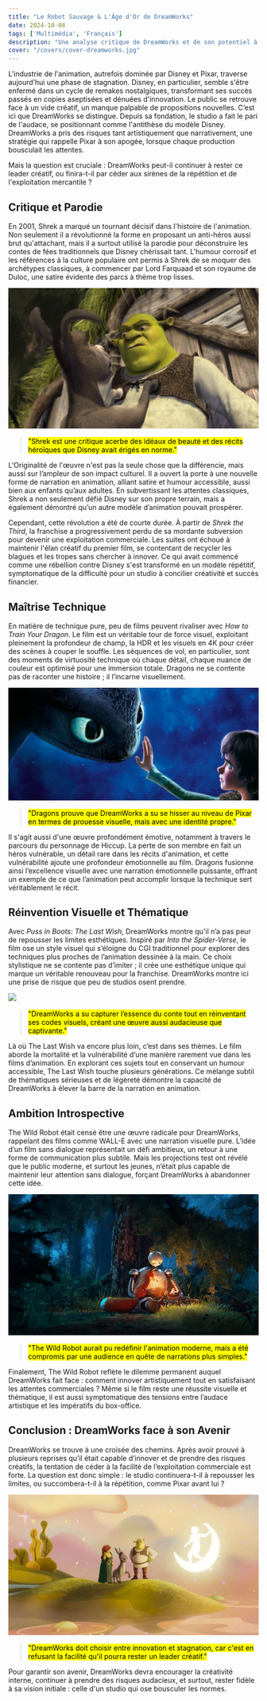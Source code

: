 ```yaml
---
title: "Le Robot Sauvage & L'Âge d'Or de DreamWorks"  
date: 2024-10-08  
tags: ['Multimédia', 'Français']  
description: "Une analyse critique de DreamWorks et de son potentiel à rester un leader créatif dans l'animation."  
cover: "/covers/cover-dreamworks.jpg"  
---
```


L'industrie de l'animation, autrefois dominée par Disney et Pixar, traverse aujourd’hui une phase de stagnation. Disney, en particulier, semble s'être enfermé dans un cycle de remakes nostalgiques, transformant ses succès passés en copies aseptisées et dénuées d'innovation. Le public se retrouve face à un vide créatif, un manque palpable de propositions nouvelles. C’est ici que DreamWorks se distingue. Depuis sa fondation, le studio a fait le pari de l'audace, se positionnant comme l'antithèse du modèle Disney. DreamWorks a pris des risques tant artistiquement que narrativement, une stratégie qui rappelle Pixar à son apogée, lorsque chaque production bousculait les attentes.

Mais la question est cruciale : DreamWorks peut-il continuer à rester ce leader créatif, ou finira-t-il par céder aux sirènes de la répétition et de l'exploitation mercantile ?


## Critique et Parodie

En 2001, Shrek a marqué un tournant décisif dans l'histoire de l'animation. Non seulement il a révolutionné la forme en proposant un anti-héros aussi brut qu'attachant, mais il a surtout utilisé la parodie pour déconstruire les contes de fées traditionnels que Disney chérissait tant. L'humour corrosif et les références à la culture populaire ont permis à Shrek de se moquer des archétypes classiques, à commencer par Lord Farquaad et son royaume de Duloc, une satire évidente des parcs à thème trop lisses.

![](image-109.png)

> <mark>"Shrek est une critique acerbe des idéaux de beauté et des récits héroïques que Disney avait érigés en norme."</mark>

L'Originalité de l'œuvre n'est pas la seule chose que la différencie, mais aussi sur l’ampleur de son impact culturel. Il a ouvert la porte à une nouvelle forme de narration en animation, alliant satire et humour accessible, aussi bien aux enfants qu’aux adultes. En subvertissant les attentes classiques, Shrek a non seulement défié Disney sur son propre terrain, mais a également démontré qu’un autre modèle d’animation pouvait prospérer.

Cependant, cette révolution a été de courte durée. À partir de *Shrek the Third*, la franchise a progressivement perdu de sa mordante subversion pour devenir une exploitation commerciale. Les suites ont échoué à maintenir l'élan créatif du premier film, se contentant de recycler les blagues et les tropes sans chercher à innover. Ce qui avait commencé comme une rébellion contre Disney s'est transformé en un modèle répétitif, symptomatique de la difficulté pour un studio à concilier créativité et succès financier.


## Maîtrise Technique

En matière de technique pure, peu de films peuvent rivaliser avec *How to Train Your Dragon*. Le film est un véritable tour de force visuel, exploitant pleinement la profondeur de champ, la HDR et les visuels en 4K pour créer des scènes à couper le souffle. Les séquences de vol, en particulier, sont des moments de virtuosité technique où chaque détail, chaque nuance de couleur est optimisé pour une immersion totale. Dragons ne se contente pas de raconter une histoire ; il l’incarne visuellement.

![](image-111.png)

> <mark>"Dragons prouve que DreamWorks a su se hisser au niveau de Pixar en termes de prouesse visuelle, mais avec une identité propre."</mark>

Il s'agit aussi d'une œuvre profondément émotive, notamment à travers le parcours du personnage de Hiccup. La perte de son membre en fait un héros vulnérable, un détail rare dans les récits d'animation, et cette vulnérabilité ajoute une profondeur émotionnelle au film. Dragons fusionne ainsi l’excellence visuelle avec une narration émotionnelle puissante, offrant un exemple de ce que l’animation peut accomplir lorsque la technique sert véritablement le récit.


## Réinvention Visuelle et Thématique

Avec *Puss in Boots: The Last Wish*, DreamWorks montre qu'il n’a pas peur de repousser les limites esthétiques. Inspiré par *Into the Spider-Verse*, le film ose un style visuel qui s’éloigne du CGI traditionnel pour explorer des techniques plus proches de l’animation dessinée à la main. Ce choix stylistique ne se contente pas d’imiter ; il crée une esthétique unique qui marque un véritable renouveau pour la franchise. DreamWorks montre ici une prise de risque que peu de studios osent prendre.

![](image-113.png)

> <mark>"DreamWorks a su capturer l’essence du conte tout en réinventant ses codes visuels, créant une œuvre aussi audacieuse que captivante."</mark>

Là où The Last Wish va encore plus loin, c’est dans ses thèmes. Le film aborde la mortalité et la vulnérabilité d’une manière rarement vue dans les films d’animation. En explorant ces sujets tout en conservant un humour accessible, The Last Wish touche plusieurs générations. Ce mélange subtil de thématiques sérieuses et de légèreté démontre la capacité de DreamWorks à élever la barre de la narration en animation.


## Ambition Introspective

The Wild Robot était censé être une œuvre radicale pour DreamWorks, rappelant des films comme WALL-E avec une narration visuelle pure. L’idée d’un film sans dialogue représentait un défi ambitieux, un retour à une forme de communication plus subtile. Mais les projections test ont révélé que le public moderne, et surtout les jeunes, n’était plus capable de maintenir leur attention sans dialogue, forçant DreamWorks à abandonner cette idée.

![](image-114.png)

> <mark>"The Wild Robot aurait pu redéfinir l'animation moderne, mais a été compromis par une audience en quête de narrations plus simples."</mark>

Finalement, The Wild Robot reflète le dilemme permanent auquel DreamWorks fait face : comment innover artistiquement tout en satisfaisant les attentes commerciales ? Même si le film reste une réussite visuelle et thématique, il est aussi symptomatique des tensions entre l’audace artistique et les impératifs du box-office.


## Conclusion : DreamWorks face à son Avenir

DreamWorks se trouve à une croisée des chemins. Après avoir prouvé à plusieurs reprises qu’il était capable d’innover et de prendre des risques créatifs, la tentation de céder à la facilité de l’exploitation commerciale est forte. La question est donc simple : le studio continuera-t-il à repousser les limites, ou succombera-t-il à la répétition, comme Pixar avant lui ?

![](image-116.png)

> <mark>"DreamWorks doit choisir entre innovation et stagnation, car c'est en refusant la facilité qu'il pourra rester un leader créatif."</mark>

Pour garantir son avenir, DreamWorks devra encourager la créativité interne, continuer à prendre des risques audacieux, et surtout, rester fidèle à sa vision initiale : celle d'un studio qui ose bousculer les normes.
